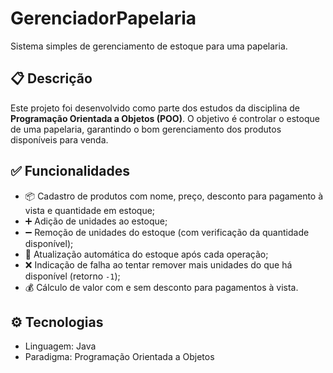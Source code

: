 # GerenciadorPapelaria

Sistema simples de gerenciamento de estoque para uma papelaria.

## 📋 Descrição

Este projeto foi desenvolvido como parte dos estudos da disciplina de **Programação Orientada a Objetos (POO)**. 
O objetivo é controlar o estoque de uma papelaria, garantindo o bom gerenciamento dos produtos disponíveis para venda.

## ✅ Funcionalidades

- 📦 Cadastro de produtos com nome, preço, desconto para pagamento à vista e quantidade em estoque;
- ➕ Adição de unidades ao estoque;
- ➖ Remoção de unidades do estoque (com verificação da quantidade disponível);
- 🔄 Atualização automática do estoque após cada operação;
- ❌ Indicação de falha ao tentar remover mais unidades do que há disponível (retorno `-1`);
- 💰 Cálculo de valor com e sem desconto para pagamentos à vista.

## ⚙️ Tecnologias

- Linguagem: Java
- Paradigma: Programação Orientada a Objetos

